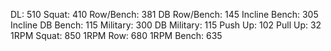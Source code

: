 DL: 510
 Squat: 410
 Row/Bench: 381
 DB Row/Bench: 145
 Incline Bench: 305
 Incline DB Bench: 115
 Military: 300
 DB Military: 115
 Push Up: 102
 Pull Up: 32
 1RPM Squat: 850
 1RPM Row: 680
 1RPM Bench: 635
